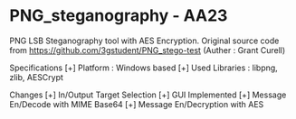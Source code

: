 # PNG_steganography - AA23
PNG LSB Steganography tool with AES Encryption.
Original source code from https://github.com/3gstudent/PNG_stego-test (Auther : Grant Curell)

Specifications
[+] Platform : Windows based
[+] Used Libraries : libpng, zlib, AESCrypt

Changes
[+] In/Output Target Selection
[+] GUI Implemented
[+] Message En/Decode with MIME Base64
[+] Message En/Decryption with AES
